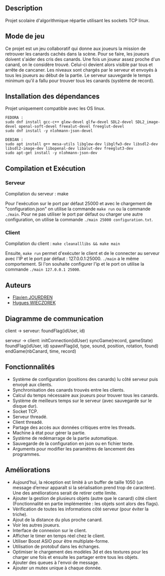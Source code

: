 ## Description
Projet scolaire d'algorithmique répartie utilisant les sockets TCP linux.

## Mode de jeu
Ce projet est un jeu collaboratif qui donne aux joueurs la mission de retrouver les canards cachés dans la scène. Pour se faire, les joueurs doivent s'aider des cris des canards. Une fois un joueur assez proche d'un canard, on le considère trouvé. Celui-ci devient alors visible par tous et arrête de cancaner. Les niveaux sont chargés par le serveur et envoyés à tous les joueurs au début de la partie. Le serveur sauvegarde le temps minimum qu'il a fallu pour trouver tous les canards (système de record).

## Installation des dépendances
Projet uniquement compatible avec les OS linux.

    FEDORA :
    sudo dnf install gcc-c++ glew-devel glfw-devel SDL2-devel SDL2_image-devel openal-soft-devel freealut-devel freeglut-devel
    sudo dnf install -y nlohmann-json-devel

    DEBIAN :
    sudo apt install g++ mesa-utils libglew-dev libglfw3-dev libsdl2-dev libsdl2-image-dev libopenal-dev libalut-dev freeglut3-dev
    sudo apt-get install -y nlohmann-json-dev

## Compilation et Exécution
### Serveur
Compilation du serveur :
    make

Pour l'exécution sur le port par défaut 25000 et avec le chargement de "configuration.json" on utilise la commande `make run` ou la commande `./main`.
Pour ne pas utiliser le port par défaut ou charger une autre configuration, on utilise la commande `./main 25000 configuration.txt`.

### Client
Compilation du client : `make cleanalllibs && make main`

Ensuite, `make run` permet d'exécuter le client et de le connecter au serveur avec l'IP et le port par défaut : 127.0.0.1:25000. `./main` a le même comportement.
Si l'on souhaite configurer l'ip et le port on utilise la commande `./main 127.0.0.1 25000`.

## Auteurs
* [Flavien JOURDREN](https://github.com/fjourdren)
* [Hugues WIECZOREK](https://github.com/HuguesWieczorek)

## Diagramme de communication
client -> serveur:
foundFlag(idUser, id)

serveur -> client:
initConnection(idUser)
syncGame(record, gameState)
foundFlag(idUser, id)
spawnFlag(id, type, sound, position, rotation, found)
endGame(nbCanard, time, record)

## Fonctionnalités
* Système de configuration (positions des canards) lu côté serveur puis envoyé aux clients.
* Synchronisation des canards trouvés entre les clients.
* Calcul du temps nécessaire aux joueurs pour trouver tous les canards.
* Système de meilleurs temps sur le serveur (avec sauvegarde sur le disque dur).
* Socket TCP.
* Serveur threadé.
* Client threadé.
* Partage des accès aux données critiques entre les threads.
* Machine à état pour gérer la partie.
* Système de redémarrage de la partie automatique.
* Sauvegarde de la configuration en json ou en fichier texte.
* Arguments pour modifier les paramètres de lancement des programmes.

## Améliorations
* Aujourd’hui, la réception est limité à un buffer de taille 1050 (un message d’erreur apparaît si la sérialisation prend trop de caractère). Une des améliorations serait de retirer cette limite.
* Ajouter la gestion de plusieurs objets (autre que le canard) côté client (Fonctionnalité en partie implémentée : les objets sont alors des flags).
* Vérification de toutes les informations côté serveur (pour éviter la triche).
* Ajout de la distance du plus proche canard.
* Voir les autres joueurs.
* Interface de connexion sur le client.
* Afficher le timer en temps réel chez le client.
* Utiliser Boost ASIO pour être multiplate-forme.
* Utilisation de protobuf dans les échanges.
* Optimiser le chargement des modèles 3d et des textures pour les charger une fois et ensuite les partager entre tous les objets.
* Ajouter des queues à l'envoi de message.
* Ajouter un mutex unique à chaque donnée.